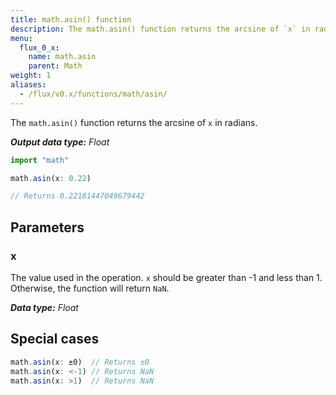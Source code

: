 ```yaml
---
title: math.asin() function
description: The math.asin() function returns the arcsine of `x` in radians.
menu:
  flux_0_x:
    name: math.asin
    parent: Math
weight: 1
aliases:
  - /flux/v0.x/functions/math/asin/
---
```


The `math.asin()` function returns the arcsine of `x` in radians.

_**Output data type:** Float_

```js
import "math"

math.asin(x: 0.22)

// Returns 0.22181447049679442
```

## Parameters

### x
The value used in the operation.
`x` should be greater than -1 and less than 1.
Otherwise, the function will return `NaN`.

_**Data type:** Float_

## Special cases
```js
math.asin(x: ±0)  // Returns ±0
math.asin(x: <-1) // Returns NaN
math.asin(x: >1)  // Returns NaN
```
